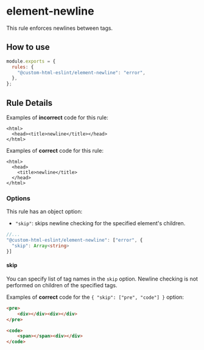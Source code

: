 # element-newline

This rule enforces newlines between tags.

## How to use

```js,.eslintrc.js
module.exports = {
  rules: {
    "@custom-html-eslint/element-newline": "error",
  },
};
```

## Rule Details

Examples of **incorrect** code for this rule:

<!-- prettier-ignore -->
```html,incorrect
<html>
  <head><title>newline</title></head>
</html>
```

Examples of **correct** code for this rule:

```html,correct
<html>
  <head>
    <title>newline</title>
  </head>
</html>
```

### Options

This rule has an object option:

- `"skip"`: skips newline checking for the specified element's children.

```ts
//...
"@custom-html-eslint/element-newline": ["error", {
  "skip": Array<string>
}]
```

#### skip

You can specify list of tag names in the `skip` option.
Newline checking is not performed on children of the specified tags.

Examples of **correct** code for the `{ "skip": ["pre", "code"] }` option:

<!-- prettier-ignore -->
```html
<pre>
    <div></div><div></div>
</pre>
```

<!-- prettier-ignore -->
```html
<code>
    <span></span><div></div>
</code>
```
